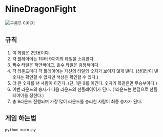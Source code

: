 # NineDragonFight
![구룡투 이미지](https://encrypted-tbn0.gstatic.com/images?q=tbn:ANd9GcQ5ACfTa_5pDlhopGxr8fKmgGu6WRO5D2m8Gg&s)

## 규칙
1. 이 게임은 2인용이다.
2. 각 플레이어는 1부터 9까지의 타일을 소유한다.
3. 짝수 타일은 하얀색이고, 홀수 타일은 검정색이다.
4. 각 라운드마다 각 플레이어는 자신의 타일의 숫자가 보이지 않게 낸다. (상대방이 낸 숫자는 확인할 수 없지만 색상은 확인할 수 있다.)
5. 더 큰 숫자를 낸 사람이 이긴다. (단, 1은 9를 이긴다. 숫자가 똑같은면 무승부이다.)
6. 이번 라운드의 승자가 다음 라운드의 선플레이어가 된다. (1라운드는 랜덤으로 선플레이어를 정한다.)
7. 총 9라운드 진행되며 가장 많이 라운드를 승리한 사람이 최종 승자가 된다.

## 게임 하는법
```cmd 
python main.py
```
